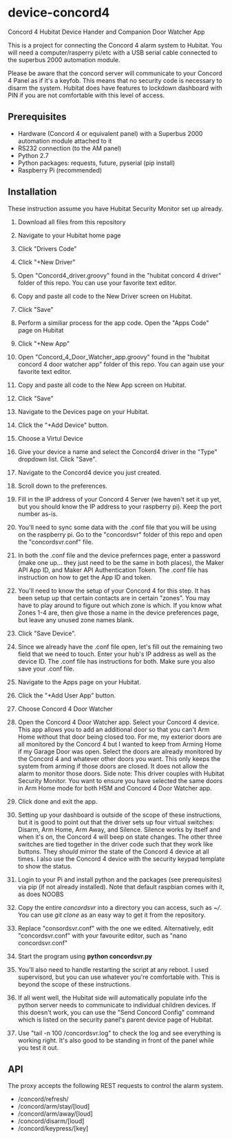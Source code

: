 # device-concord4
Concord 4 Hubitat Device Hander and Companion Door Watcher App

This is a project for connecting the Concord 4 alarm system to Hubitat.  You will need a computer/rasperry pi/etc with a USB serial cable connected to the superbus 2000 automation module.

Please be aware that the concord server will communicate to your Concord 4 Panel as if it's a keyfob. This means that no security code is necessary to disarm the system. Hubitat does have features to lockdown dashboard with PIN if you are not comfortable with this level of access.

## Prerequisites

 - Hardware (Concord 4 or equivalent panel) with a Superbus 2000 automation module attached to it
 - RS232 connection (to the AM panel)
 - Python 2.7
 - Python packages: requests, future, pyserial (pip install)
 - Raspberry Pi (recommended)

## Installation

These instruction assume you have Hubitat Security Monitor set up already.

 1. Download all files from this repository
 2. Navigate to your Hubitat home page
 3. Click "Drivers Code"
 4. Click "+New Driver"
 5. Open "Concord4_driver.groovy" found in the "hubitat concord 4 driver" folder of this repo. You can use your favorite text editor.
 6. Copy and paste all code to the New Driver screen on Hubitat.
 7. Click "Save"
 8. Perform a similiar process for the app code. Open the "Apps Code" page on Hubitat
 9. Click "+New App"
 10. Open "Concord_4_Door_Watcher_app.groovy" found in the "hubitat concord 4 door watcher app" folder of this repo. You can again use your favorite text editor.
 11. Copy and paste all code to the New App screen on Hubitat.
 12. Click "Save"
 13. Navigate to the Devices page on your Hubitat. 
 14. Click the "+Add Device" button.
 15. Choose a Virtul Device
 16. Give your device a name and select the Concord4 driver in the "Type" dropdown list. Click "Save".
 17. Navigate to the Concord4 device you just created.
 18. Scroll down to the preferences.
 19. Fill in the IP address of your Concord 4 Server (we haven't set it up yet, but you should know the IP address to your raspberry pi). Keep the port number as-is. 
 20. You'll need to sync some data with the .conf file that you will be using on the raspberry pi. Go to the "concordsvr" folder of this repo and open the "concordsvr.conf" file.
 21. In both the .conf file and the device prefernces page, enter a password (make one up... they just need to be the same in both places), the Maker API App ID, and Maker API Authentication Token. The .conf file has instruction on how to get the App ID and token.
 22. You'll need to know the setup of your Concord 4 for this step. It has been setup up that certain contacts are in certain "zones". You may have to play around to figure out which zone is which. If you know what Zones 1-4 are, then give those a name in the device preferences page, but leave any unused zone names blank.
 23. Click "Save Device". 
 24. Since we already have the .conf file open, let's fill out the remaining two field that we need to touch. Enter your hub's IP address as well as the device ID. The .conf file has instructions for both. Make sure you also save your .conf file.
 25. Navigate to the Apps page on your Hubitat. 
 26. Click the "+Add User App" button.
 27. Choose Concord 4 Door Watcher
 28. Open the Concord 4 Door Watcher app. Select your Concord 4 device. This app allows you to add an additional door so that you can't Arm Home without that door being closed too. For me, my exterior doors are all monitored by the Concord 4 but I wanted to keep from Arming Home if my Garage Door was open. Select the doors are already monitored by the Concord 4 and whatever other doors you want. This only keeps the system from arming if those doors are closed. It does not allow the alarm to monitor those doors. Side note: This driver couples with Hubitat Security Monitor. You want to ensure you have selected the same doors in Arm Home mode for both HSM and Concord 4 Door Watcher app.
 29. Click done and exit the app.
 30. Setting up your dashboard is outside of the scope of these instructions, but it is good to point out that the driver sets up four virtual switches: Disarm, Arm Home, Arm Away, and Silence. Silence works by itself and when it's on, the Concord 4 will beep on state changes. The other three switches are tied together in the driver code such that they work like buttons. They _should_ mirror the state of the Concord 4 device at all times. I also use the Concord 4 device with the security keypad template to show the status.
 
 31. Login to your Pi and install python and the packages (see prerequisites) via pip (if not already installed). Note that default raspbian comes with it, as does NOOBS
 32. Copy the entire *concordsvr* into a directory you can access, such as *~/*. You can use *git clone* as an easy way to get it from the repository.
 33. Replace "consordsvr.conf" with the one we edited. Alternatively, edit "concordsvr.conf" with your favourite editor, such as "nano concordsvr.conf"
 34.  Start the program using **python concordsvr.py**
 35. You'll also need to handle restarting the script at any reboot. I used supervisord, but you can use whatever you're comfortable with. This is beyond the scope of these instructions.
 36. If all went well, the Hubitat side will automatically populate info the python server needs to communicate to individual children devices. If this doesn't work, you can use the "Send Concord Config" command which is listed on the security panel's parent device page of Hubitat.
 37. Use "tail -n 100 <path to your concordsvr folder>/concordsvr.log" to check the log and see everything is working right. It's also good to be standing in front of the panel while you test it out.


## API
The proxy accepts the following REST requests to control the alarm system.

* /concord/refresh/
* /concord/arm/stay/[loud]
* /concord/arm/away/[loud]
* /concord/disarm/[loud]
* /concord/keypress/[key]
